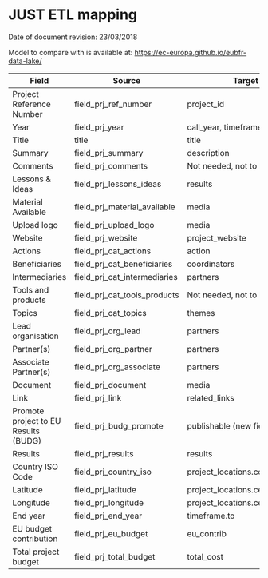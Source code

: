 # JUST ETL mapping

Date of document revision: 23/03/2018

Model to compare with is available at: https://ec-europa.github.io/eubfr-data-lake/

| Field                                | Source                       | Target                         |
| ------------------------------------ | ---------------------------- | ------------------------------ |
| Project Reference Number             | field_prj_ref_number         | project_id                     |
| Year                                 | field_prj_year               | call_year, timeframe.from      |
| Title                                | title                        | title                          |
| Summary                              | field_prj_summary            | description                    |
| Comments                             | field_prj_comments           | Not needed, not to be used     |
| Lessons & Ideas                      | field_prj_lessons_ideas      | results                        |
| Material Available                   | field_prj_material_available | media                          |
| Upload logo                          | field_prj_upload_logo        | media                          |
| Website                              | field_prj_website            | project_website                |
| Actions                              | field_prj_cat_actions        | action                         |
| Beneficiaries                        | field_prj_cat_beneficiaries  | coordinators                   |
| Intermediaries                       | field_prj_cat_intermediaries | partners                       |
| Tools and products                   | field_prj_cat_tools_products | Not needed, not to be used     |
| Topics                               | field_prj_cat_topics         | themes                         |
| Lead organisation                    | field_prj_org_lead           | partners                       |
| Partner(s)                           | field_prj_org_partner        | partners                       |
| Associate Partner(s)                 | field_prj_org_associate      | partners                       |
| Document                             | field_prj_document           | media                          |
| Link                                 | field_prj_link               | related_links                  |
| Promote project to EU Results (BUDG) | field_prj_budg_promote       | publishable (new field)        |
| Results                              | field_prj_results            | results                        |
| Country ISO Code                     | field_prj_country_iso        | project_locations.country_code |
| Latitude                             | field_prj_latitude           | project_locations.centroid     |
| Longitude                            | field_prj_longitude          | project_locations.centroid     |
| End year                             | field_prj_end_year           | timeframe.to                   |
| EU budget contribution               | field_prj_eu_budget          | eu_contrib                     |
| Total project budget                 | field_prj_total_budget       | total_cost                     |
